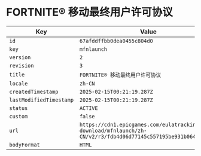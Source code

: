 # FORTNITE® 移动最终用户许可协议

| Key | Value |
| --- | ----- |
| `id` | `67afddffbb0dea0455c804d0` |
| `key` | `mfnlaunch` |
| `version` | `2` |
| `revision` | `3` |
| `title` | `FORTNITE® 移动最终用户许可协议` |
| `locale` | `zh-CN` |
| `createdTimestamp` | `2025-02-15T00:21:19.287Z` |
| `lastModifiedTimestamp` | `2025-02-15T00:21:19.287Z` |
| `status` | `ACTIVE` |
| `custom` | `false` |
| `url` | `https://cdn1.epicgames.com/eulatracking-download/mfnlaunch/zh-CN/v2/r3/fdb4d06d77145c557195be931b064c5b.pdf` |
| `bodyFormat` | `HTML` |
